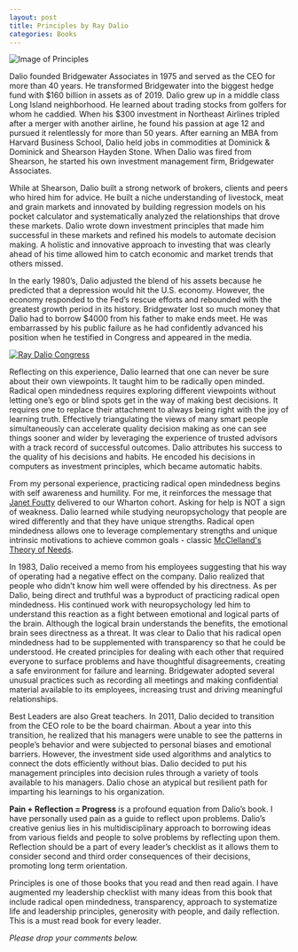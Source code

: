 ```yaml
---
layout: post
title: Principles by Ray Dalio
categories: Books
---
```


![Image of Principles](https://raw.githubusercontent.com/uaj3/unmeshjagtap.github.io/master/images/principles.jpg)

Dalio founded Bridgewater Associates in 1975 and served as the CEO for more than 40 years. He transformed Bridgewater into the biggest hedge fund with $160 billion in assets as of 2019. Dalio grew up in a middle class Long Island neighborhood. He learned about trading stocks from golfers for whom he caddied. When his $300 investment in Northeast Airlines tripled after a merger with another airline, he found his passion at age 12 and pursued it relentlessly for more than 50 years. After earning an MBA from Harvard Business School, Dalio held jobs in commodities at Dominick & Dominick and Shearson Hayden Stone. When Dalio was fired from Shearson, he started his own investment management firm, Bridgewater Associates.

While at Shearson, Dalio built a strong network of brokers, clients and peers who hired him for advice. He built a niche understanding of livestock, meat and grain markets and innovated by building regression models on his pocket calculator and systematically analyzed the relationships that drove these markets. Dalio wrote down investment principles that made him successful in these markets and refined his models to automate decision making. A holistic and innovative approach to investing that was clearly ahead of his time allowed him to catch economic and market trends that others missed.

In the early 1980’s, Dalio adjusted the blend of his assets because he predicted that a depression would hit the U.S. economy. However, the economy responded to the Fed’s rescue efforts and rebounded with the greatest growth period in its history. Bridgewater lost so much money that Dalio had to borrow $4000 from his father to make ends meet. He was embarrassed by his public failure as he had confidently advanced his position when he testified in Congress and appeared in the media.

[![Ray Dalio Congress](http://img.youtube.com/vi/ydqZkXYN8ZM/0.jpg)](https://www.youtube.com/watch?v=ydqZkXYN8ZM)

Reflecting on this experience, Dalio learned that one can never be sure about their own viewpoints. It taught him to be radically open minded. Radical open mindedness requires exploring different viewpoints without letting one’s ego or blind spots get in the way of making best decisions. It requires one to replace their attachment to always being right with the joy of learning truth. Effectively triangulating the views of many smart people simultaneously can accelerate quality decision making as one can see things sooner and wider by leveraging the experience of trusted advisors with a track record of successful outcomes. Dalio attributes his success to the quality of his decisions and habits. He encoded his decisions in computers as investment principles, which became automatic habits.

From my personal experience, practicing radical open mindedness begins with self awareness and humility. For me, it reinforces the message that [Janet Foutty](https://www2.deloitte.com/us/en/profiles/jfoutty.html) delivered to our Wharton cohort. Asking for help is NOT a sign of weakness. Dalio learned while studying neuropsychology that people are wired differently and that they have unique strengths. Radical open mindedness allows one to leverage complementary strengths and unique intrinsic motivations to achieve common goals - classic [McClelland's Theory of Needs](https://en.wikipedia.org/wiki/Need_theory).

In 1983, Dalio received a memo from his employees suggesting that his way of operating had a negative effect on the company. Dalio realized that people who didn’t know him well were offended by his directness. As per Dalio, being direct and truthful was a byproduct of practicing radical open mindedness. His continued work with neuropsychology led him to understand this reaction as a fight between emotional and logical parts of the brain. Although the logical brain understands the benefits, the emotional brain sees directness as a threat. It was clear to Dalio that his radical open mindedness had to be supplemented with transparency so that he could be understood. He created principles for dealing with each other that required everyone to surface problems and have thoughtful disagreements, creating a safe environment for failure and learning. Bridgewater adopted several unusual practices such as recording all meetings and making confidential material available to its employees, increasing trust and driving meaningful relationships.

Best Leaders are also Great teachers. In 2011, Dalio decided to transition from the CEO role to be the board chairman. About a year into this transition, he realized that his managers were unable to see the patterns in people’s behavior and were subjected to personal biases and emotional barriers. However, the investment side used algorithms and analytics to connect the dots efficiently without bias. Dalio decided to put his management principles into decision rules through a variety of tools available to his managers. Dalio chose an atypical but resilient path for imparting his learnings to his organization.

**Pain + Reflection = Progress** is a profound equation from Dalio’s book. I have personally used pain as a guide to reflect upon problems. Dalio’s creative genius lies in his multidisciplinary approach to borrowing ideas from various fields and people to solve problems by reflecting upon them. Reflection should be a part of every leader’s checklist as it allows them to consider second and third order consequences of their decisions, promoting long term orientation.

Principles is one of those books that you read and then read again. I have augmented my leadership checklist with many ideas from this book that include radical open mindedness, transparency, approach to systematize life and leadership principles, generosity with people, and daily reflection. This is a must read book for every leader.

*Please drop your comments below.*
